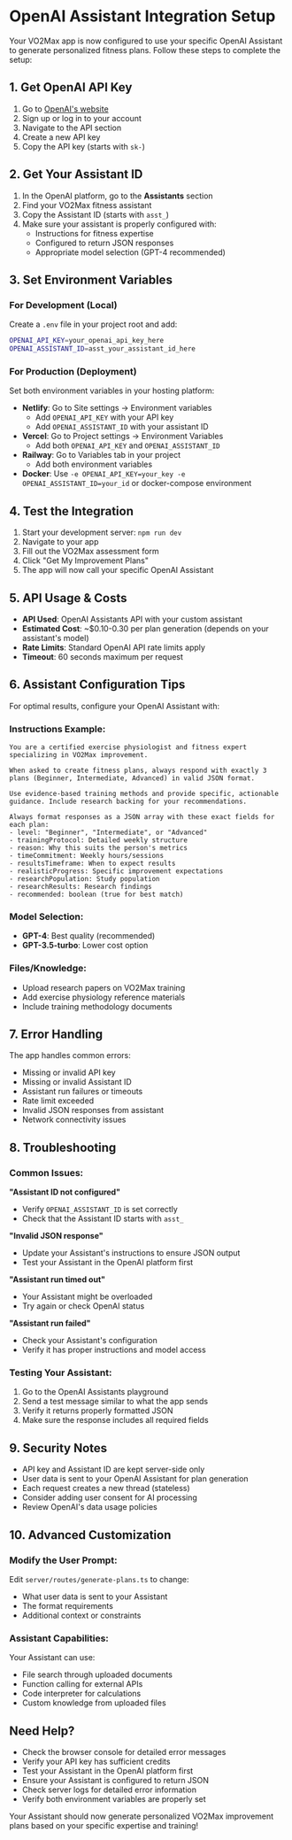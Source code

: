 # OpenAI Assistant Integration Setup

Your VO2Max app is now configured to use your specific OpenAI Assistant to generate personalized fitness plans. Follow these steps to complete the setup:

## 1. Get OpenAI API Key

1. Go to [OpenAI's website](https://platform.openai.com/)
2. Sign up or log in to your account
3. Navigate to the API section
4. Create a new API key
5. Copy the API key (starts with `sk-`)

## 2. Get Your Assistant ID

1. In the OpenAI platform, go to the **Assistants** section
2. Find your VO2Max fitness assistant
3. Copy the Assistant ID (starts with `asst_`)
4. Make sure your assistant is properly configured with:
   - Instructions for fitness expertise
   - Configured to return JSON responses
   - Appropriate model selection (GPT-4 recommended)

## 3. Set Environment Variables

### For Development (Local)

Create a `.env` file in your project root and add:

```bash
OPENAI_API_KEY=your_openai_api_key_here
OPENAI_ASSISTANT_ID=asst_your_assistant_id_here
```

### For Production (Deployment)

Set both environment variables in your hosting platform:

- **Netlify**: Go to Site settings → Environment variables
  - Add `OPENAI_API_KEY` with your API key
  - Add `OPENAI_ASSISTANT_ID` with your assistant ID
- **Vercel**: Go to Project settings → Environment Variables
  - Add both `OPENAI_API_KEY` and `OPENAI_ASSISTANT_ID`
- **Railway**: Go to Variables tab in your project
  - Add both environment variables
- **Docker**: Use `-e OPENAI_API_KEY=your_key -e OPENAI_ASSISTANT_ID=your_id` or docker-compose environment

## 4. Test the Integration

1. Start your development server: `npm run dev`
2. Navigate to your app
3. Fill out the VO2Max assessment form
4. Click "Get My Improvement Plans"
5. The app will now call your specific OpenAI Assistant

## 5. API Usage & Costs

- **API Used**: OpenAI Assistants API with your custom assistant
- **Estimated Cost**: ~$0.10-0.30 per plan generation (depends on your assistant's model)
- **Rate Limits**: Standard OpenAI API rate limits apply
- **Timeout**: 60 seconds maximum per request

## 6. Assistant Configuration Tips

For optimal results, configure your OpenAI Assistant with:

### Instructions Example:

```
You are a certified exercise physiologist and fitness expert specializing in VO2Max improvement.

When asked to create fitness plans, always respond with exactly 3 plans (Beginner, Intermediate, Advanced) in valid JSON format.

Use evidence-based training methods and provide specific, actionable guidance. Include research backing for your recommendations.

Always format responses as a JSON array with these exact fields for each plan:
- level: "Beginner", "Intermediate", or "Advanced"
- trainingProtocol: Detailed weekly structure
- reason: Why this suits the person's metrics
- timeCommitment: Weekly hours/sessions
- resultsTimeframe: When to expect results
- realisticProgress: Specific improvement expectations
- researchPopulation: Study population
- researchResults: Research findings
- recommended: boolean (true for best match)
```

### Model Selection:

- **GPT-4**: Best quality (recommended)
- **GPT-3.5-turbo**: Lower cost option

### Files/Knowledge:

- Upload research papers on VO2Max training
- Add exercise physiology reference materials
- Include training methodology documents

## 7. Error Handling

The app handles common errors:

- Missing or invalid API key
- Missing or invalid Assistant ID
- Assistant run failures or timeouts
- Rate limit exceeded
- Invalid JSON responses from assistant
- Network connectivity issues

## 8. Troubleshooting

### Common Issues:

**"Assistant ID not configured"**

- Verify `OPENAI_ASSISTANT_ID` is set correctly
- Check that the Assistant ID starts with `asst_`

**"Invalid JSON response"**

- Update your Assistant's instructions to ensure JSON output
- Test your Assistant in the OpenAI platform first

**"Assistant run timed out"**

- Your Assistant might be overloaded
- Try again or check OpenAI status

**"Assistant run failed"**

- Check your Assistant's configuration
- Verify it has proper instructions and model access

### Testing Your Assistant:

1. Go to the OpenAI Assistants playground
2. Send a test message similar to what the app sends
3. Verify it returns properly formatted JSON
4. Make sure the response includes all required fields

## 9. Security Notes

- API key and Assistant ID are kept server-side only
- User data is sent to your OpenAI Assistant for plan generation
- Each request creates a new thread (stateless)
- Consider adding user consent for AI processing
- Review OpenAI's data usage policies

## 10. Advanced Customization

### Modify the User Prompt:

Edit `server/routes/generate-plans.ts` to change:

- What user data is sent to your Assistant
- The format requirements
- Additional context or constraints

### Assistant Capabilities:

Your Assistant can use:

- File search through uploaded documents
- Function calling for external APIs
- Code interpreter for calculations
- Custom knowledge from uploaded files

## Need Help?

- Check the browser console for detailed error messages
- Verify your API key has sufficient credits
- Test your Assistant in the OpenAI platform first
- Ensure your Assistant is configured to return JSON
- Check server logs for detailed error information
- Verify both environment variables are properly set

Your Assistant should now generate personalized VO2Max improvement plans based on your specific expertise and training!
